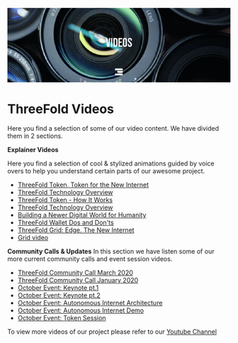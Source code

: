 ![](./img/videos_header.jpg)
# ThreeFold Videos
Here you find a selection of some of our video content.
We have divided them in 2 sections.

**Explainer Videos**

Here you find a selection of cool & stylized animations guided by voice overs to help you understand certain parts of our awesome project.


* [ThreeFold Token, Token for the New Internet](tft_intro.md)
* [ThreeFold Technology Overview](tech.md)
* [ThreeFold Token - How It Works](tft_howitworks.md)
* [ThreeFold Technology Overview](tf_tech.md)
* [Building a Newer Digital World for Humanity](humanity.md)
* [ThreeFold Wallet Dos and Don'ts](wallet.md)
* [ThreeFold Grid: Edge. The New Internet](edge.md)    
* [Grid video](grid_video.md)

**Community Calls & Updates**
In this section we have listen some of our more current community calls and event session videos.

* [ThreeFold Community Call March 2020](march_2020.md)
* [ThreeFold Community Call January 2020](jan_2020.md)
* [October Event: Keynote pt.1](keynote_oct2019_1.md)
* [October Event: Keynote pt.2](keynote_oct2019_2.md)
* [October Event: Autonomous Internet Architecture](autonomousarchitecture_oct2019.md)
* [October Event: Autonomous Internet Demo](autonomousdemo_oct2019.md)
* [October Event: Token Session](tokensession_oct2019.md)

To view more videos of our project please refer to our <a href="https://www.youtube.com/channel/UCKMNPuhs-8tHYfGd92krC8w" target="_blank">Youtube Channel</a>
